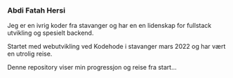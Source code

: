 
### Abdi Fatah Hersi


Jeg er en ivrig koder fra stavanger og har en en lidenskap for fullstack utvikling og spesielt backend.

Startet med webutvikling ved Kodehode i stavanger mars 2022 og har vært en utrolig reise.

Denne repository viser min progressjon og reise fra start...
